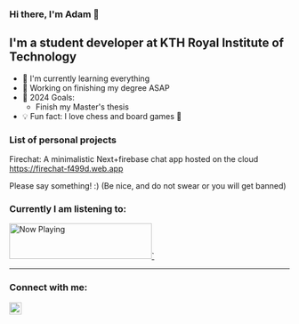 ### Hi there, I'm Adam 👋

## I'm a student developer at KTH Royal Institute of Technology

- 🌱 I'm currently learning everything
- 👷 Working on finishing my degree ASAP
- 🎯 2024 Goals: 
    * Finish my Master's thesis
- 💡 Fun fact: I love chess and board games 🎲

### List of personal projects

Firechat: A minimalistic Next+firebase chat app hosted on the cloud  
https://firechat-f499d.web.app

Please say something! :) (Be nice, and do not swear or you will get banned)

<!--- Designs: Sometimes I get inspired and make something simple and fun. 
https://codepen.io/adamih -->

### Currently I am listening to:

<a href="https://now-playing-profile-khaki.vercel.app/now-playing?open">
    <img src="https://now-playing-profile-khaki.vercel.app/now-playing" width="256" height="64" alt="Now Playing">`
</a>

---

### Connect with me:
[<img align="left" alt="Adam Henriksson | LinkedIn" width="22px" src="https://static-exp1.licdn.com/sc/h/al2o9zrvru7aqj8e1x2rzsrca" />][linkedin]

<br />

[linkedin]: https://www.linkedin.com/in/adahen/
